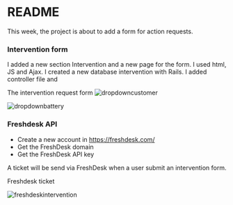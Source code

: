 # README

This week, the project is about to add a form for action requests.

### Intervention form
I added a new section Intervention and a new page for the form. I used html, JS and Ajax. I created a new database intervention with Rails. I added controller file and 

The intervention request form
![dropdowncustomer](https://user-images.githubusercontent.com/113941321/204069734-4641bb3b-6138-4c3e-9307-1356edffecb0.png)

![dropdownbattery](https://user-images.githubusercontent.com/113941321/204069749-1faaab7a-079e-4547-9605-d8c3c5fb500a.png)

### Freshdesk API
- Create a new account in https://freshdesk.com/
- Get the FreshDesk domain
- Get the FreshDesk API key

A ticket will be send via FreshDesk when a user submit an intervention form.

Freshdesk ticket

![freshdeskintervention](https://user-images.githubusercontent.com/113941321/204068271-4a141398-45fe-4ef1-a004-26ddda3cf2cb.png)


